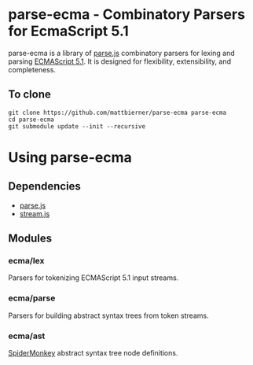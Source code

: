 # parse-ecma - Combinatory Parsers for EcmaScript 5.1 #

parse-ecma is a library of [parse.js][parsejs] combinatory parsers for lexing
and parsing [ECMAScript 5.1][ecma51]. It is designed for flexibility,
extensibility, and completeness.
 

## To clone ##
    git clone https://github.com/mattbierner/parse-ecma parse-ecma
    cd parse-ecma
    git submodule update --init --recursive


# Using parse-ecma #

## Dependencies ##
* [parse.js][parsejs]
* [stream.js][stream]


## Modules ##

### ecma/lex ###
Parsers for tokenizing ECMAScript 5.1 input streams.

### ecma/parse ###
Parsers for building abstract syntax trees from token streams.

### ecma/ast ###
[SpiderMonkey][parseapi] abstract syntax tree node definitions.
 
 
 
 
 
 [parsejs]: https://github.com/mattbierner/parse.js
 [ecma51]: http://www.ecma-international.org/publications/standards/Ecma-262.htm
 [parseapi]: https://developer.mozilla.org/en-US/docs/SpiderMonkey/Parser_API
 [stream]: https://github.com/mattbierner/stream.js